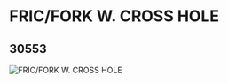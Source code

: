 # FRIC/FORK W. CROSS HOLE
## 30553
![FRIC/FORK W. CROSS HOLE](https://lc-www-live-s.legocdn.com/media/bricks/5/2/4142725.jpg)